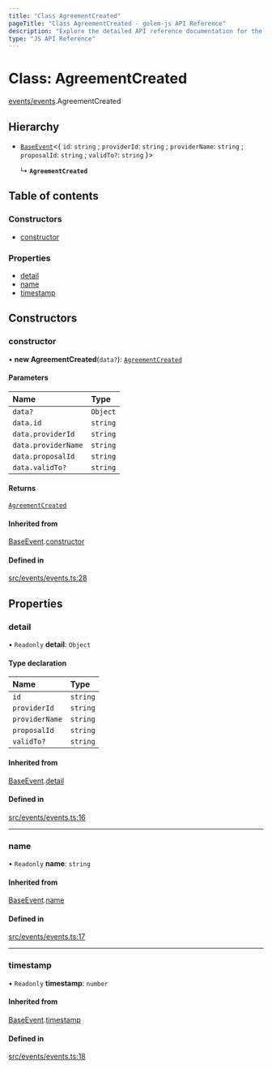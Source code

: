 ```yaml
---
title: "Class AgreementCreated"
pageTitle: "Class AgreementCreated - golem-js API Reference"
description: "Explore the detailed API reference documentation for the Class AgreementCreated within the golem-js SDK for the Golem Network."
type: "JS API Reference"
---
```

# Class: AgreementCreated

[events/events](../modules/events_events).AgreementCreated

## Hierarchy

- [`BaseEvent`](events_events.BaseEvent)\<\{ `id`: `string` ; `providerId`: `string` ; `providerName`: `string` ; `proposalId`: `string` ; `validTo?`: `string`  }\>

  ↳ **`AgreementCreated`**

## Table of contents

### Constructors

- [constructor](events_events.AgreementCreated#constructor)

### Properties

- [detail](events_events.AgreementCreated#detail)
- [name](events_events.AgreementCreated#name)
- [timestamp](events_events.AgreementCreated#timestamp)

## Constructors

### constructor

• **new AgreementCreated**(`data?`): [`AgreementCreated`](events_events.AgreementCreated)

#### Parameters

| Name | Type |
| :------ | :------ |
| `data?` | `Object` |
| `data.id` | `string` |
| `data.providerId` | `string` |
| `data.providerName` | `string` |
| `data.proposalId` | `string` |
| `data.validTo?` | `string` |

#### Returns

[`AgreementCreated`](events_events.AgreementCreated)

#### Inherited from

[BaseEvent](events_events.BaseEvent).[constructor](events_events.BaseEvent#constructor)

#### Defined in

[src/events/events.ts:28](https://github.com/golemfactory/golem-js/blob/627e370/src/events/events.ts#L28)

## Properties

### detail

• `Readonly` **detail**: `Object`

#### Type declaration

| Name | Type |
| :------ | :------ |
| `id` | `string` |
| `providerId` | `string` |
| `providerName` | `string` |
| `proposalId` | `string` |
| `validTo?` | `string` |

#### Inherited from

[BaseEvent](events_events.BaseEvent).[detail](events_events.BaseEvent#detail)

#### Defined in

[src/events/events.ts:16](https://github.com/golemfactory/golem-js/blob/627e370/src/events/events.ts#L16)

___

### name

• `Readonly` **name**: `string`

#### Inherited from

[BaseEvent](events_events.BaseEvent).[name](events_events.BaseEvent#name)

#### Defined in

[src/events/events.ts:17](https://github.com/golemfactory/golem-js/blob/627e370/src/events/events.ts#L17)

___

### timestamp

• `Readonly` **timestamp**: `number`

#### Inherited from

[BaseEvent](events_events.BaseEvent).[timestamp](events_events.BaseEvent#timestamp)

#### Defined in

[src/events/events.ts:18](https://github.com/golemfactory/golem-js/blob/627e370/src/events/events.ts#L18)

